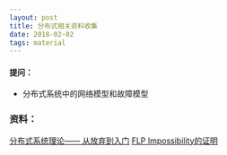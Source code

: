 ```yaml
---
layout: post
title: 分布式相关资料收集
date: 2018-02-02
tags: material
---
```

#### 提问：

- 分布式系统中的网络模型和故障模型

### 资料：

[分布式系统理论—— 从放弃到入门](https://zhuanlan.zhihu.com/distributed)
[FLP Impossibility的证明](http://danielw.cn/FLP-proof)



